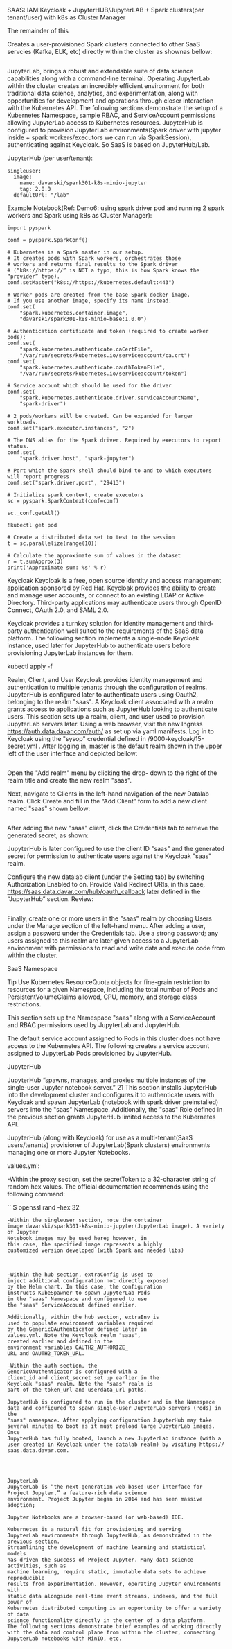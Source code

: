 SAAS: IAM:Keycloak + JupyterHUB/JupyterLAB + Spark clusters(per tenant/user) with k8s as Cluster Manager 


The remainder of this

Creates a user-provisioned Spark clusters connected to other SaaS servcies (Kafka, ELK, etc) directly within the cluster as shownas bellow:

<img>

JupyterLab, brings a robust and extendable suite of data science capabilities along with a command-line terminal. Operating JupyterLab within the cluster creates an incredibly
efficient environment for both traditional data science, analytics, and experimentation, along with opportunities for development and operations through closer interaction with the Kubernetes API.
The following sections demonstrate the setup of a Kubernetes Namespace, sample RBAC, and ServiceAccount permissions allowing JupyterLab access to Kubernetes resources. JupyterHub is configured to
provision JupyterLab environments(Spark driver with jupyter inside + spark workers/executors we can run via SparkSession), authenticating against Keycloak. So SaaS is based on JupyterHub/Lab.

JupyterHub (per user/tenant):
```
singleuser:
  image:
    name: davarski/spark301-k8s-minio-jupyter
    tag: 2.0.0
  defaultUrl: "/lab"
```


Example Notebook(Ref: Demo6: using spark driver pod and running 2 spark workers and Spark using k8s as Cluster Manager):

```
import pyspark

conf = pyspark.SparkConf()

# Kubernetes is a Spark master in our setup. 
# It creates pods with Spark workers, orchestrates those 
# workers and returns final results to the Spark driver 
# (“k8s://https://” is NOT a typo, this is how Spark knows the “provider” type). 
conf.setMaster("k8s://https://kubernetes.default:443") 

# Worker pods are created from the base Spark docker image.
# If you use another image, specify its name instead.
conf.set(
    "spark.kubernetes.container.image", 
    "davarski/spark301-k8s-minio-base:1.0.0") 

# Authentication certificate and token (required to create worker pods):
conf.set(
    "spark.kubernetes.authenticate.caCertFile", 
    "/var/run/secrets/kubernetes.io/serviceaccount/ca.crt")
conf.set(
    "spark.kubernetes.authenticate.oauthTokenFile", 
    "/var/run/secrets/kubernetes.io/serviceaccount/token")

# Service account which should be used for the driver
conf.set(
    "spark.kubernetes.authenticate.driver.serviceAccountName", 
    "spark-driver") 

# 2 pods/workers will be created. Can be expanded for larger workloads.
conf.set("spark.executor.instances", "2") 

# The DNS alias for the Spark driver. Required by executors to report status.
conf.set(
    "spark.driver.host", "spark-jupyter") 

# Port which the Spark shell should bind to and to which executors will report progress
conf.set("spark.driver.port", "29413") 

# Initialize spark context, create executors
sc = pyspark.SparkContext(conf=conf)

sc._conf.getAll()

!kubectl get pod

# Create a distributed data set to test to the session
t = sc.parallelize(range(10))

# Calculate the approximate sum of values in the dataset
r = t.sumApprox(3)
print('Approximate sum: %s' % r)
```


Keycloak
Keycloak is a free, open source identity and access management application sponsored by Red Hat. Keycloak provides the ability to create
and manage user accounts, or connect to an existing LDAP or Active
Directory. Third-party applications may authenticate users through
OpenID Connect, OAuth 2.0, and SAML 2.0.

Keycloak provides a turnkey solution for identity management and
third-party authentication well suited to the requirements of the SaaS  data
platform. The following section implements a
single-node Keycloak instance, used later for JupyterHub to
authenticate users before provisioning JupyterLab instances for them.

kubectl apply -f 



Realm, Client, and User
Keycloak provides identity management and authentication to multiple
tenants through the configuration of realms. JupyterHub is configured
later to authenticate users using Oauth2, belonging
to the realm "saas". A Keycloak client associated with a realm grants
access to applications such as JupyterHub looking to authenticate users.
This section sets up a realm, client, and user used to provision JupyterLab
servers later.
Using a web browser, visit the new Ingress https://auth.data.davar.com/auth/ as set up via yaml manifests. Log in to Keycloak
using the "sysop" credential defined in /9000-keycloak/15-secret.yml . After logging in, master
is the default realm shown in the upper left of the user interface and
depicted bellow:

<img>

Open the "Add realm" menu by clicking the drop-
down to the right of the realm title and create the new realm "saas".


Next, navigate to Clients in the left-hand navigation of the new Datalab
realm. Click Create and fill in the “Add Client” form to add a new client
named "saas" shown bellow:


<img>

After adding the new "saas" client, click the Credentials tab to retrieve
the generated secret, as shown:

JupyterHub is later configured
to use the client ID "saas" and the generated secret for permission to
authenticate users against the Keycloak "saas" realm.


Configure the new datalab client (under the Setting tab) by switching
Authorization Enabled to on. Provide Valid Redirect URIs, in this case,
https://saas.data.davar.com/hub/oauth_callback later defined in
the “JupyterHub” section. Review:


<img>

Finally, create one or more users in the "saas" realm by choosing Users
under the Manage section of the left-hand menu. After adding a user, assign
a password under the Credentials tab. Use a strong password; any users
assigned to this realm are later given access to a JupyterLab environment with
permissions to read and write data and execute code from within the cluster.

SaaS Namespace

Tip Use Kubernetes ResourceQuota objects for fine-grain
restriction to resources for a given Namespace, including the total
number of Pods and PersistentVolumeClaims allowed, CPU, memory,
and storage class restrictions.

This section sets up the Namespace "saas" along with a
ServiceAccount and RBAC permissions used by JupyterLab and JupyterHub.

The default service account assigned to Pods in this cluster does not
have access to the Kubernetes API. The following creates a service account
assigned to JupyterLab Pods provisioned by JupyterHub.


JupyterHub

JupyterHub “spawns, manages, and proxies multiple instances of the
single-user Jupyter notebook server.” 21 This section installs JupyterHub
into the development cluster and configures it to authenticate users with
Keycloak and spawn JupyterLab (notebook with spark driver preinstalled) servers into the "saas"
Namespace. Additionally, the "saas" Role defined in the previous
section grants JupyterHub limited access to the Kubernetes API.

JupyterHub (along with Keycloak) for use as a multi-tenant(SaaS users/tenants) provisioner of JupyterLab(Spark clusters) environments managing one
or more Jupyter Notebooks.

values.yml:

-Within the proxy section, set the secretToken to
a 32-character string of random hex values. The
official documentation recommends using the
following command:


``
$ openssl rand -hex 32
```
-Within the singleuser section, note the container
image davarski/spark301-k8s-minio-jupyter(JupyterLab image). A variety of Jupyter
Notebook images may be used here; however, in
this case, the specified image represents a highly
customized version developed (with Spark and needed libs)



-Within the hub section, extraConfig is used to
inject additional configuration not directly exposed
by the Helm chart. In this case, the configuration
instructs KubeSpawner to spawn JupyterLab Pods
in the "saas" Namespace and configured to use
the "saas" ServiceAccount defined earlier.

Additionally, within the hub section, extraEnv is
used to populate environment variables required
by the GenericOAuthenticator defined later in
values.yml. Note the Keycloak realm "saas",
created earlier and defined in the
environment variables OAUTH2_AUTHORIZE_
URL and OAUTH2_TOKEN_URL.

-Within the auth section, the
GenericOAuthenticator is configured with a
client_id and client_secret set up earlier in the
Keycloak "saas" realm. Note the "saas" realm is
part of the token_url and userdata_url paths.

JupyterHub is configured to run in the cluster and in the Namespace
data and configured to spawn single-user JupyterLab servers (Pods) in the
"saas" namespace. After applying configuration JupyterHub may take
several minutes to boot as it must preload large JupyterLab images. Once
JupyterHub has fully booted, launch a new JupyterLab instance (with a
user created in Keycloak under the datalab realm) by visiting https://
saas.data.davar.com.




JupyterLab
JupyterLab is “the next-generation web-based user interface for Project Jupyter,” a feature-rich data science
environment. Project Jupyter began in 2014 and has seen massive
adoption; 

Jupyter Notebooks are a browser-based (or web-based) IDE.

Kubernetes is a natural fit for provisioning and serving
JupyterLab environments through JupyterHub, as demonstrated in the
previous section.
Streamlining the development of machine learning and statistical models
has driven the success of Project Jupyter. Many data science activities, such as
machine learning, require static, immutable data sets to achieve reproducible
results from experimentation. However, operating Jupyter environments with
static data alongside real-time event streams, indexes, and the full power of
Kubernetes distributed computing is an opportunity to offer a variety of data
science functionality directly in the center of a data platform.
The following sections demonstrate brief examples of working directly
with the data and control plane from within the cluster, connecting
JupyterLab notebooks with MinIO, etc.
